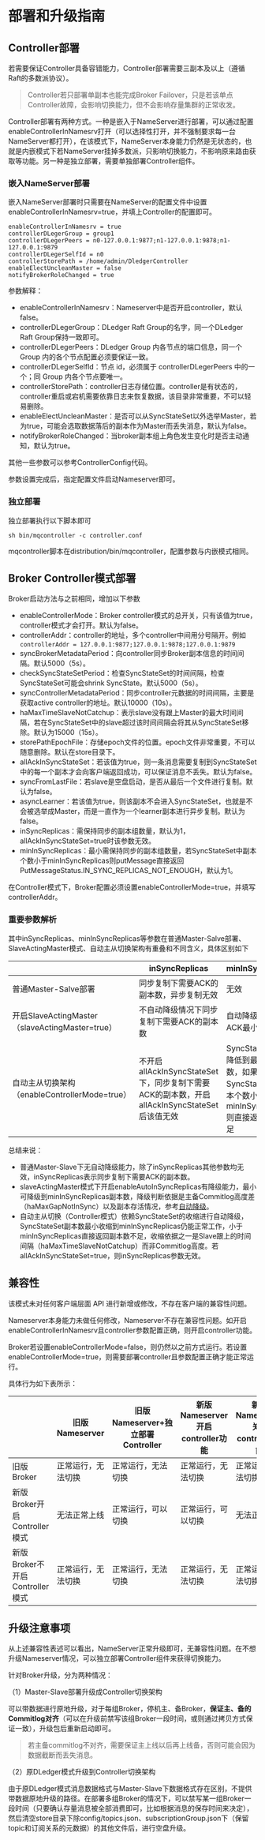 # 部署和升级指南

## Controller部署

若需要保证Controller具备容错能力，Controller部署需要三副本及以上（遵循Raft的多数派协议）。

> Controller若只部署单副本也能完成Broker Failover，只是若该单点Controller故障，会影响切换能力，但不会影响存量集群的正常收发。

Controller部署有两种方式。一种是嵌入于NameServer进行部署，可以通过配置enableControllerInNamesrv打开（可以选择性打开，并不强制要求每一台NameServer都打开），在该模式下，NameServer本身能力仍然是无状态的，也就是内嵌模式下若NameServer挂掉多数派，只影响切换能力，不影响原来路由获取等功能。另一种是独立部署，需要单独部署Controller组件。

### 嵌入NameServer部署

嵌入NameServer部署时只需要在NameServer的配置文件中设置enableControllerInNamesrv=true，并填上Controller的配置即可。

```
enableControllerInNamesrv = true
controllerDLegerGroup = group1
controllerDLegerPeers = n0-127.0.0.1:9877;n1-127.0.0.1:9878;n1-127.0.0.1:9879
controllerDLegerSelfId = n0
controllerStorePath = /home/admin/DledgerController
enableElectUncleanMaster = false
notifyBrokerRoleChanged = true
```

参数解释：

- enableControllerInNamesrv：Nameserver中是否开启controller，默认false。
- controllerDLegerGroup：DLedger Raft Group的名字，同一个DLedger Raft Group保持一致即可。
- controllerDLegerPeers：DLedger Group 内各节点的端口信息，同一个 Group 内的各个节点配置必须要保证一致。
- controllerDLegerSelfId：节点 id，必须属于 controllerDLegerPeers 中的一个；同 Group 内各个节点要唯一。
- controllerStorePath：controller日志存储位置。controller是有状态的，controller重启或宕机需要依靠日志来恢复数据，该目录非常重要，不可以轻易删除。
- enableElectUncleanMaster：是否可以从SyncStateSet以外选举Master，若为true，可能会选取数据落后的副本作为Master而丢失消息，默认为false。
- notifyBrokerRoleChanged：当broker副本组上角色发生变化时是否主动通知，默认为true。

其他一些参数可以参考ControllerConfig代码。

参数设置完成后，指定配置文件启动Nameserver即可。

### 独立部署

独立部署执行以下脚本即可

```shell
sh bin/mqcontroller -c controller.conf
```
mqcontroller脚本在distribution/bin/mqcontroller，配置参数与内嵌模式相同。

## Broker Controller模式部署

Broker启动方法与之前相同，增加以下参数

- enableControllerMode：Broker controller模式的总开关，只有该值为true，controller模式才会打开。默认为false。
- controllerAddr：controller的地址，多个controller中间用分号隔开。例如`controllerAddr = 127.0.0.1:9877;127.0.0.1:9878;127.0.0.1:9879`
- syncBrokerMetadataPeriod：向controller同步Broker副本信息的时间间隔。默认5000（5s）。
- checkSyncStateSetPeriod：检查SyncStateSet的时间间隔，检查SyncStateSet可能会shrink SyncState。默认5000（5s）。
- syncControllerMetadataPeriod：同步controller元数据的时间间隔，主要是获取active controller的地址。默认10000（10s）。
- haMaxTimeSlaveNotCatchup：表示slave没有跟上Master的最大时间间隔，若在SyncStateSet中的slave超过该时间间隔会将其从SyncStateSet移除。默认为15000（15s）。
- storePathEpochFile：存储epoch文件的位置。epoch文件非常重要，不可以随意删除。默认在store目录下。
- allAckInSyncStateSet：若该值为true，则一条消息需要复制到SyncStateSet中的每一个副本才会向客户端返回成功，可以保证消息不丢失。默认为false。
- syncFromLastFile：若slave是空盘启动，是否从最后一个文件进行复制。默认为false。
- asyncLearner：若该值为true，则该副本不会进入SyncStateSet，也就是不会被选举成Master，而是一直作为一个learner副本进行异步复制。默认为false。
- inSyncReplicas：需保持同步的副本组数量，默认为1，allAckInSyncStateSet=true时该参数无效。
- minInSyncReplicas：最小需保持同步的副本组数量，若SyncStateSet中副本个数小于minInSyncReplicas则putMessage直接返回PutMessageStatus.IN_SYNC_REPLICAS_NOT_ENOUGH，默认为1。

在Controller模式下，Broker配置必须设置enableControllerMode=true，并填写controllerAddr。

### 重要参数解析

其中inSyncReplicas、minInSyncReplicas等参数在普通Master-Salve部署、SlaveActingMaster模式、自动主从切换架构有重叠和不同含义，具体区别如下

|                      | inSyncReplicas                                                      | minInSyncReplicas                                                        | enableAutoInSyncReplicas                    | allAckInSyncStateSet                                          | haMaxGapNotInSync                     | haMaxTimeSlaveNotCatchup                          |
|----------------------|---------------------------------------------------------------------|--------------------------------------------------------------------------|---------------------------------------------|---------------------------------------------------------------|---------------------------------------|---------------------------------------------------|
| 普通Master-Salve部署     | 同步复制下需要ACK的副本数，异步复制无效                                               | 无效                                                                       | 无效                                          | 无效                                                            | 无效                                    | 无效                                                |
| 开启SlaveActingMaster （slaveActingMaster=true） | 不自动降级情况下同步复制下需要ACK的副本数                                              | 自动降级后，需要ACK最小副本数                                                         | 是否开启自动降级，自动降级后，ACK最小副本数降级到minInSyncReplicas | 无效                                                            | 判断降级依据：Slave与Master Commitlog差距值，单位字节 | 无效                                                |
| 自动主从切换架构（enableControllerMode=true） | 不开启allAckInSyncStateSet下，同步复制下需要ACK的副本数，开启allAckInSyncStateSet后该值无效 | SyncStateSet可以降低到最小的副本数，如果SyncStateSet中副本个数小于minInSyncReplicas则直接返回副本数不足 | 无效                                          | 若该值为true，则一条消息需要复制到SyncStateSet中的每一个副本才会向客户端返回成功，该参数可以保证消息不丢失 | 无效                             | SyncStateSet收缩时，Slave最小未跟上Master的时间差，详见[RIP-44](https://shimo.im/docs/N2A1Mz9QZltQZoAD) |

总结来说：
- 普通Master-Slave下无自动降级能力，除了inSyncReplicas其他参数均无效，inSyncReplicas表示同步复制下需要ACK的副本数。
- slaveActingMaster模式下开启enableAutoInSyncReplicas有降级能力，最小可降级到minInSyncReplicas副本数，降级判断依据是主备Commitlog高度差（haMaxGapNotInSync）以及副本存活情况，参考[自动降级](../QuorumACK.md)。
- 自动主从切换（Controller模式）依赖SyncStateSet的收缩进行自动降级，SyncStateSet副本数最小收缩到minInSyncReplicas仍能正常工作，小于minInSyncReplicas直接返回副本数不足，收缩依据之一是Slave跟上的时间间隔（haMaxTimeSlaveNotCatchup）而非Commitlog高度。若allAckInSyncStateSet=true，则inSyncReplicas参数无效。

## 兼容性

该模式未对任何客户端层面 API 进行新增或修改，不存在客户端的兼容性问题。

Nameserver本身能力未做任何修改，Nameserver不存在兼容性问题。如开启enableControllerInNamesrv且controller参数配置正确，则开启controller功能。

Broker若设置enableControllerMode=false，则仍然以之前方式运行。若设置enableControllerMode=true，则需要部署controller且参数配置正确才能正常运行。

具体行为如下表所示：

|                         | 旧版Nameserver | 旧版Nameserver+独立部署Controller | 新版Nameserver开启controller功能 | 新版Nameserver关闭controller功能 |
|-------------------------|--------------|-----------------------------|----------------------------|----------------------------|
| 旧版Broker                | 正常运行，无法切换    | 正常运行，无法切换                   | 正常运行，无法切换                  | 正常运行，无法切换                  |
| 新版Broker开启Controller模式  | 无法正常上线       | 正常运行，可以切换                   | 正常运行，可以切换                  | 无法正常上线                        |
| 新版Broker不开启Controller模式 | 正常运行，无法切换    | 正常运行，无法切换                   |正常运行，无法切换 | 正常运行，无法切换                  |

## 升级注意事项

从上述兼容性表述可以看出，NameServer正常升级即可，无兼容性问题。在不想升级Nameserver情况，可以独立部署Controller组件来获得切换能力。

针对Broker升级，分为两种情况：

（1）Master-Slave部署升级成Controller切换架构

可以带数据进行原地升级，对于每组Broker，停机主、备Broker，**保证主、备的Commitlog对齐**（可以在升级前禁写该组Broker一段时间，或则通过拷贝方式保证一致），升级包后重新启动即可。

> 若主备commitlog不对齐，需要保证主上线以后再上线备，否则可能会因为数据截断而丢失消息。

（2）原DLedger模式升级到Controller切换架构

由于原DLedger模式消息数据格式与Master-Slave下数据格式存在区别，不提供带数据原地升级的路径。在部署多组Broker的情况下，可以禁写某一组Broker一段时间（只要确认存量消息被全部消费即可，比如根据消息的保存时间来决定），然后清空store目录下除config/topics.json、subscriptionGroup.json下（保留topic和订阅关系的元数据）的其他文件后，进行空盘升级。
